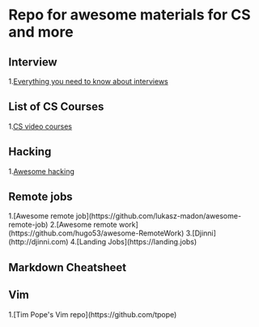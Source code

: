 <h1>Repo for awesome materials for CS and more</h1>


<h2>Interview</h2>

1.[Everything you need to know about interviews](https://github.com/kdn251/interviews)


<h2>List of CS Courses</h2>

1.[CS video courses](https://github.com/Developer-Y/cs-video-courses)

<h2>Hacking</h2>

1.[Awesome hacking](https://github.com/Hack-with-Github/Awesome-Hacking)

<h2>Remote jobs</h2>
1.[Awesome remote job](https://github.com/lukasz-madon/awesome-remote-job)
2.[Awesome remote work](https://github.com/hugo53/awesome-RemoteWork)
3.[Djinni](http://djinni.com)
4.[Landing Jobs](https://landing.jobs)

<h2>Markdown Cheatsheet</h2>


<h2>Vim</h2>
1.[Tim Pope's Vim repo](https://github.com/tpope)
